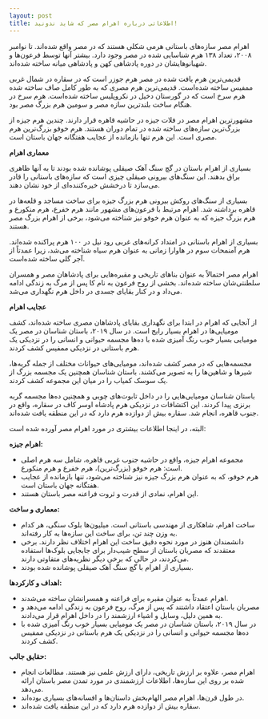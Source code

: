 ```yaml
---
layout: post
title: اطلاعاتی درباره اهرام مصر که شاید ندونید!
---
```


اهرام مصر سازه‌های باستانی هرمی شکلی هستند که در مصر واقع شده‌اند. تا نوامبر ۲۰۰۸، تعداد ۱۳۸ هرم شناسایی شده در مصر وجود دارد. بیشتر آنها توسط فرعون‌ها و شهبانوهایشان در دوره پادشاهی کهن و پادشاهی میانه ساخته شده‌اند.

قدیمی‌ترین هرم یافت شده در مصر هرم جوزر است که در سقاره در شمال غربی ممفیس ساخته شده‌است. قدیمی‌ترین هرم مصری که به طور کامل صاف ساخته شده هرم سرخ است که در گورستان دخیل در نکروپلیس ساخته شده‌است. هرم سرخ در هنگام ساخت بلندترین سازه مصر و سومین هرم بزرگ مصر بود.

مشهورترین اهرام مصر در فلات جیزه در حاشیه قاهره قرار دارند. چندین هرم جیزه از بزرگ‌ترین سازه‌های ساخته شده در تمام دوران هستند. هرم خوفو بزرگ‌ترین هرم مصری است. این هرم تنها بازمانده از عجایب هفتگانه جهان باستان است.

**معماری اهرام**

بسیاری از اهرام باستان در گچ سنگ آهک صیقلی پوشانده شده بودند تا به آنها ظاهری براق بدهند. این سنگ‌های بیرونی صیقلی چیزی است که سازه‌های باستانی را قادر می‌سازد تا درخشش خیره‌کننده‌ای از خود نشان دهند.

بسیاری از سنگ‌های روکش بیرونی هرم بزرگ جیزه برای ساخت مساجد و قلعه‌ها در قاهره برداشته شد. اهرام مرتبط با فرعون‌های مشهور مانند هرم خفرع، هرم منکورع و هرم بزرگ جیزه که به عنوان هرم خوفو نیز شناخته می‌شود، برخی از اهرام بزرگ مصر هستند.

بسیاری از اهرام باستانی در امتداد کرانه‌های غربی رود نیل در ۱۰۰ هرم پراکنده شده‌اند. هرم آمنمحات سوم در هاوارا زمانی به عنوان هرم سیاه شناخته می‌شد، زیرا عمدتاً از آجر گلی ساخته شده‌است.

اهرام مصر احتمالاً به عنوان بناهای تاریخی و مقبره‌هایی برای پادشاهان مصر و همسران سلطنتی‌شان ساخته شده‌اند. بخشی از روح فرعون به نام کا پس از مرگ به زندگی ادامه می‌داد و در کنار بقایای جسدی در داخل هرم نگهداری می‌شد.

**عجایب اهرام**

از آنجایی که اهرام در ابتدا برای نگهداری بقایای پادشاهان مصری ساخته شده‌اند، کشف مومیایی‌ها در اهرام بسیار رایج است. در سال ۲۰۱۹، باستان شناسان در مصر یک مومیایی بسیار خوب رنگ آمیزی شده با ده‌ها مجسمه حیوانی و انسانی را در نزدیکی یک هرم باستانی در نزدیکی ممفیس کشف کردند.

مجسمه‌هایی که در مصر کشف شده‌اند، مومیایی‌های حیوانات مختلف از جمله گربه‌ها، شیرها و شاهین‌ها را به تصویر می‌کشند. باستان شناسان همچنین یک مجسمه بزرگ از یک سوسک کمیاب را در میان این مجموعه کشف کردند.

باستان شناسان مومیایی‌هایی را در داخل تابوت‌های چوبی و همچنین ده‌ها مجسمه گربه برنزی پیدا کردند. این اکتشافات در نزدیکی هرم پادشاه اوسر کاف در سقاره، واقع در جنوب قاهره، انجام شد. سقاره بیش از دوازده هرم دارد که در این منطقه یافت شده‌اند.

البته، در اینجا اطلاعات بیشتری در مورد اهرام مصر آورده شده است:

**اهرام جیزه:**

* مجموعه اهرام جیزه، واقع در حاشیه جنوب غربی قاهره، شامل سه هرم اصلی است: هرم خوفو (بزرگ‌ترین)، هرم خفرع و هرم منکورع.
* هرم خوفو، که به عنوان هرم بزرگ جیزه نیز شناخته می‌شود، تنها بازمانده از عجایب هفتگانه جهان باستان است.
* این اهرام، نمادی از قدرت و ثروت فراعنه مصر باستان هستند.

**معماری و ساخت:**

* ساخت اهرام، شاهکاری از مهندسی باستانی است. میلیون‌ها بلوک سنگی، هر کدام به وزن چند تن، برای ساخت این سازه‌ها به کار رفته‌اند.
* دانشمندان هنوز در مورد نحوه دقیق ساخت این اهرام اختلاف نظر دارند. برخی معتقدند که مصریان باستان از سطح شیب‌دار برای جابجایی بلوک‌ها استفاده می‌کردند، در حالی که برخی دیگر نظریه‌های متفاوتی دارند.
* بسیاری از اهرام با گچ سنگ آهک صیقلی پوشانده شده بودند.

**اهداف و کارکردها:**

* اهرام عمدتاً به عنوان مقبره برای فراعنه و همسرانشان ساخته می‌شدند.
* مصریان باستان اعتقاد داشتند که پس از مرگ، روح فرعون به زندگی ادامه می‌دهد و به همین دلیل، وسایل و اشیاء ارزشمند را در داخل اهرام قرار می‌دادند.
* در سال ۲۰۱۹، باستان شناسان در مصر یک مومیایی بسیار خوب رنگ آمیزی شده با ده‌ها مجسمه حیوانی و انسانی را در نزدیکی یک هرم باستانی در نزدیکی ممفیس کشف کردند.

**حقایق جالب:**

* اهرام مصر، علاوه بر ارزش تاریخی، دارای ارزش علمی نیز هستند. مطالعات انجام شده بر روی این سازه‌ها، اطلاعات ارزشمندی در مورد تمدن مصر باستان ارائه می‌دهد.
* در طول قرن‌ها، اهرام مصر الهام‌بخش داستان‌ها و افسانه‌های بسیاری بوده‌اند.
* سقاره بیش از دوازده هرم دارد که در این منطقه یافت شده‌اند.

